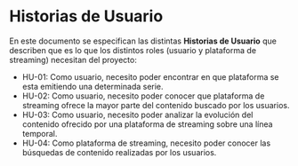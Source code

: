 # Historias de Usuario

En este documento se especifican las distintas **Historias de Usuario** que describen que es lo que los distintos roles (usuario y plataforma de streaming) necesitan del proyecto:

* HU-01: Como usuario, necesito poder encontrar en que plataforma se esta emitiendo una determinada serie.
* HU-02: Como usuario, necesito poder conocer que plataforma de streaming ofrece la mayor parte del contenido buscado por los usuarios.
* HU-03: Como usuario, necesito poder analizar la evolución del contenido ofrecido por una plataforma de streaming sobre una línea temporal.
* HU-04: Como plataforma de streaming, necesito poder conocer las búsquedas de contenido realizadas por los usuarios.
